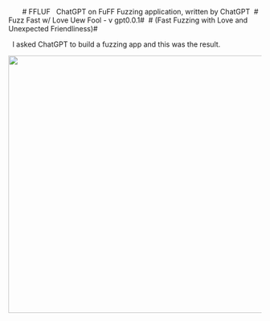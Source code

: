 &nbsp;&nbsp;&nbsp;&nbsp;&nbsp;&nbsp;  # FFLUF
&nbsp;  ChatGPT on FuFF Fuzzing application, written by ChatGPT
&nbsp;# Fuzz Fast w/ Love Uew Fool - v gpt0.0.1#
&nbsp;# (Fast Fuzzing with Love and Unexpected Friendliness)#

&nbsp;&nbsp;I asked ChatGPT to build a fuzzing app and this was the result. 

<img src="https://images.pexels.com/photos/2007647/pexels-photo-2007647.jpeg?auto=compress&cs=tinysrgb&w=1260&h=750&dpr=2" height="512 " width="512"/>


